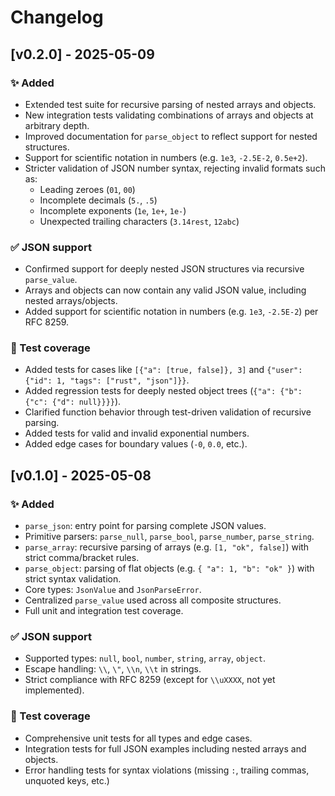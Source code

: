 # Changelog

## [v0.2.0] - 2025-05-09

### ✨ Added

- Extended test suite for recursive parsing of nested arrays and objects.
- New integration tests validating combinations of arrays and objects at arbitrary depth.
- Improved documentation for `parse_object` to reflect support for nested structures.
- Support for scientific notation in numbers (e.g. `1e3`, `-2.5E-2`, `0.5e+2`).
- Stricter validation of JSON number syntax, rejecting invalid formats such as:
  - Leading zeroes (`01`, `00`)
  - Incomplete decimals (`5.`, `.5`)
  - Incomplete exponents (`1e`, `1e+`, `1e-`)
  - Unexpected trailing characters (`3.14rest`, `12abc`)

### ✅ JSON support

- Confirmed support for deeply nested JSON structures via recursive `parse_value`.
- Arrays and objects can now contain any valid JSON value, including nested arrays/objects.
- Added support for scientific notation in numbers (e.g. `1e3`, `-2.5E-2`) per RFC 8259.

### 🧪 Test coverage

- Added tests for cases like `[{"a": [true, false]}, 3]` and `{"user": {"id": 1, "tags": ["rust", "json"]}}`.
- Added regression tests for deeply nested object trees (`{"a": {"b": {"c": {"d": null}}}}`).
- Clarified function behavior through test-driven validation of recursive parsing.
- Added tests for valid and invalid exponential numbers.
- Added edge cases for boundary values (`-0`, `0.0`, etc.).

## [v0.1.0] - 2025-05-08

### ✨ Added

- `parse_json`: entry point for parsing complete JSON values.
- Primitive parsers: `parse_null`, `parse_bool`, `parse_number`, `parse_string`.
- `parse_array`: recursive parsing of arrays (e.g. `[1, "ok", false]`) with strict comma/bracket rules.
- `parse_object`: parsing of flat objects (e.g. `{ "a": 1, "b": "ok" }`) with strict syntax validation.
- Core types: `JsonValue` and `JsonParseError`.
- Centralized `parse_value` used across all composite structures.
- Full unit and integration test coverage.

### ✅ JSON support

- Supported types: `null`, `bool`, `number`, `string`, `array`, `object`.
- Escape handling: `\\`, `\"`, `\\n`, `\\t` in strings.
- Strict compliance with RFC 8259 (except for `\\uXXXX`, not yet implemented).

### 🧪 Test coverage

- Comprehensive unit tests for all types and edge cases.
- Integration tests for full JSON examples including nested arrays and objects.
- Error handling tests for syntax violations (missing `:`, trailing commas, unquoted keys, etc.)
